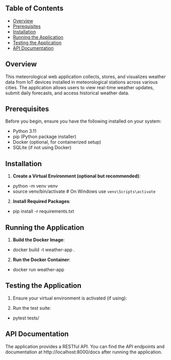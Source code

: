 ## Table of Contents

- [Overview](#overview)
- [Prerequisites](#prerequisites)
- [Installation](#installation)
- [Running the Application](#running-the-application)
- [Testing the Application](#testing-the-application)
- [API Documentation](#api-documentation)

## Overview

This meteorological web application collects, stores, and visualizes weather data from IoT devices installed in meteorological stations across various cities. The application allows users to view real-time weather updates, submit daily forecasts, and access historical weather data.

## Prerequisites

Before you begin, ensure you have the following installed on your system:

- Python 3.11
- pip (Python package installer)
- Docker (optional, for containerized setup)
- SQLite (if not using Docker)

## Installation

1. **Create a Virtual Environment (optional but recommended)**:

- python -m venv venv
- source venv/bin/activate # On Windows use `venv\Scripts\activate`

2. **Install Required Packages**:

- pip install -r requirements.txt

## Running the Application

1. **Build the Docker Image**:

- docker build -t weather-app .

2. **Run the Docker Container**:

- docker run weather-app

## Testing the Application

1. Ensure your virtual environment is activated (if using):

2. Run the test suite:

- pytest tests/

## API Documentation

The application provides a RESTful API. You can find the API endpoints and documentation at http://localhost:8000/docs after running the application.
